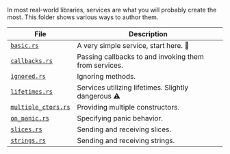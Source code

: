 In most real-world libraries, services are what you will probably create the most. This folder
shows various ways to author them.

| File                                     | Description                                           |
|------------------------------------------|-------------------------------------------------------|
| [`basic.rs`](basic.rs)                   | A very simple service, start here. 🍼                 |
| [`callbacks.rs`](callbacks.rs)           | Passing callbacks to and invoking them from services. |
| [`ignored.rs`](ignored.rs)               | Ignoring methods.                                     |
| [`lifetimes.rs`](lifetimes.rs)           | Services utilizing lifetimes. Slightly dangerous ⚠️   |
| [`multiple_ctors.rs`](multiple_ctors.rs) | Providing multiple constructors.                      |
| [`on_panic.rs`](on_panic.rs)             | Specifying panic behavior.                            |
| [`slices.rs`](slices.rs)                 | Sending and receiving slices.                         |
| [`strings.rs`](strings.rs)               | Sending and receiving strings.                        |
